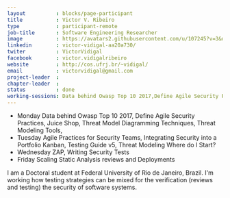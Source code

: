 ```yaml
---
layout          : blocks/page-participant
title           : Victor V. Ribeiro
type            : participant-remote
job-title       : Software Engineering Researcher
image           : https://avatars2.githubusercontent.com/u/107245?v=3&u=68681e68d103fd4a0f5a3636bab4be444bbf19f5&s=400
linkedin        : victor-vidigal-aa20a730/
twiter          : VictorVidigal
facebook        : victor.vidigalribeiro
website         : http://cos.ufrj.br/~vidigal/
email           : victorvidigal@gmail.com
project-leader  :
chapter-leader  :
status          : done
working-sessions: Data behind Owasp Top 10 2017,Define Agile Security Practices,Juice Shop,Threat Model Diagramming Techniques,Threat Modeling Tools,Agile Practices for Security Teams,Integrating Security into a Portfolio Kanban,Testing Guide v5,Threat Modeling Where do I Start?,ZAP,Writing Security Tests,Scaling Static Analysis reviews and Deployments
---
```


- Monday
Data behind Owasp Top 10 2017, Define Agile Security Practices, Juice Shop, Threat Model Diagramming Techniques, Threat Modeling Tools,
- Tuesday
Agile Practices for Security Teams, Integrating Security into a Portfolio Kanban, Testing Guide v5, Threat Modeling Where do I Start?
- Wednesday
ZAP, Writing Security Tests
- Friday
Scaling Static Analysis reviews and Deployments

I am a Doctoral student at Federal University of Rio de Janeiro, Brazil. I'm working how testing strategies can be mixed for the verification (reviews and testing) the security of software systems.

